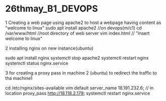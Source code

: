 # 26thmay_B1_DEVOPS
 1  Creating a web page using apache2 to host a webpage having content as "welcome to linux"
 sudo apt install apache2   //on devops(m/c1)
 cd /var/www/html  //root directory of web server
 vim index.html // "insert welcome to linux"
 
 


2 installing nginx on new instance(ubuntu)

sudo apt install nginx
systemctl stop apache2
systemctl restart nginx
systemctl status nginx.service



3 for creating a proxy pass in machine 2 (ubuntu) to redirect the  traffic to tha machine1

cd /etc/nginx/sites-available
vim default
server_name 18.191.232.6;
// in location
proxy_pass http://18.118.2.179; 
systemctl restart nginx.service




 
